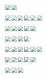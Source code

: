 
![](https://img.shields.io/badge/Code-Python-informational?style=flat&logo=python&logoColor=white&color=3776AB)
![](https://img.shields.io/badge/Code-C%20Sharp-informational?style=flat&logo=csharp&logoColor=white&color=239120)


![](https://img.shields.io/badge/DB-postgresql-informational?style=flat&logo=postgresql&logoColor=white&color=4169E1)
![](https://img.shields.io/badge/DB-mysql-informational?style=flat&logo=mysql&logoColor=white&color=4479A1)
![](https://img.shields.io/badge/DB-mssql-informational?style=flat&logo=microsoft%20sql%20server&logoColor=white&color=CC2927)
![](https://img.shields.io/badge/DB-sqlite-informational?style=flat&logo=sqlite&logoColor=white&color=003B57)
![](https://img.shields.io/badge/DB-mongodb-informational?style=flat&logo=mongodb&logoColor=white&color=47A248)
![](https://img.shields.io/badge/DB-Redis-informational?style=flat&logo=redis&logoColor=white&color=DC382D)


![](https://img.shields.io/badge/JS-JavaScript-informational?style=flat&logo=javascript&logoColor=white&color=F7DF1E)
![](https://img.shields.io/badge/JS-jQuery-informational?style=flat&logo=jquery&logoColor=white&color=0769AD)
![](https://img.shields.io/badge/JS-VueJS-informational?style=flat&logo=vuejs&logoColor=white&color=4FC08D)
![](https://img.shields.io/badge/JS-React-informational?style=flat&logo=react&logoColor=white&color=61DAFB)
![](https://img.shields.io/badge/CSS-Sass-informational?style=flat&logo=sass&logoColor=white&color=CC6699)
  
  
![](https://img.shields.io/badge/Framework-Django-informational?style=flat&logo=django&logoColor=white&color=092E20)
![](https://img.shields.io/badge/Framework-Flask-informational?style=flat&logo=flask&logoColor=white&color=000000)
![](https://img.shields.io/badge/Framework-FastAPI-informational?style=flat&logo=fastapi&logoColor=white&color=009688)
![](https://img.shields.io/badge/Framework-.NET-informational?style=flat&logo=.net&logoColor=white&color=512BD4)
  
  
![](https://img.shields.io/badge/Tool-Docker-informational?style=flat&logo=docker&logoColor=white&color=2496ED)
![](https://img.shields.io/badge/Tool-Git-informational?style=flat&logo=git&logoColor=white&color=F05032)
![](https://img.shields.io/badge/Tool-GitHub-informational?style=flat&logo=github&logoColor=white&color=181717)
![](https://img.shields.io/badge/Tool-GitLab-informational?style=flat&logo=gitlab&logoColor=white&color=FC6D26)
![](https://img.shields.io/badge/Tool-NGINX-informational?style=flat&logo=nginx&logoColor=white&color=009639)
![](https://img.shields.io/badge/Tool-Postman-informational?style=flat&logo=postman&logoColor=white&color=FF6C37)
  
  
![](https://img.shields.io/badge/OS-Linux-informational?style=flat&logo=linux&logoColor=white&color=FCC624)
![](https://img.shields.io/badge/OS-Ubuntu-informational?style=flat&logo=ubuntu&logoColor=white&color=E95420)
![](https://img.shields.io/badge/OS-CentOS-informational?style=flat&logo=centos&logoColor=white&color=262577)
![](https://img.shields.io/badge/OS-Red%20Hat-informational?style=flat&logo=redhat&logoColor=white&color=EE0000)
![](https://img.shields.io/badge/OS-Windows-informational?style=flat&logo=windows&logoColor=white&color=0078D6)


![](https://img.shields.io/badge/Shell-GNU%20Bash-informational?style=flat&logo=gnu%20bash&logoColor=white&color=4EAA25)
![](https://img.shields.io/badge/Shell-PowerShell-informational?style=flat&logo=powershell&logoColor=white&color=5391FE)
![](https://img.shields.io/badge/Shell-cmd-informational?style=flat&logo=windows%20terminal&logoColor=white&color=4D4D4D)

<!--
**dung1101/dung1101** is a ✨ _special_ ✨ repository because its `README.md` (this file) appears on your GitHub profile.

Here are some ideas to get you started:

- 🔭 I’m currently working on ...
- 🌱 I’m currently learning ...
- 👯 I’m looking to collaborate on ...
- 🤔 I’m looking for help with ...
- 💬 Ask me about ...
- 📫 How to reach me: ...
- 😄 Pronouns: ...
- ⚡ Fun fact: ...
-->
